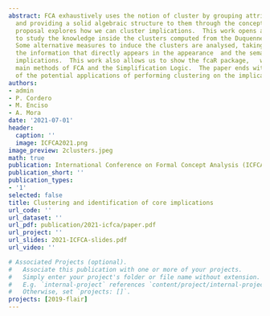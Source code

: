 ```yaml
---
abstract: FCA exhaustively uses the notion of cluster by grouping attributes and objects
  and providing a solid algebraic structure to them through the concept lattice. Our
  proposal explores how we can cluster implications.  This work opens a research line
  to study the knowledge inside the clusters computed from the Duquenne-Guigues basis.
  Some alternative measures to induce the clusters are analysed, taking into account
  the information that directly appears in the appearance  and the semantics of the
  implications.  This work also allows us to show the fcaR package,   which has the
  main methods of FCA and the Simplification Logic.  The paper ends with a motivation
  of the potential applications of performing clustering on the implications.
authors:
- admin
- P. Cordero
- M. Enciso
- A. Mora
date: '2021-07-01'
header:
  caption: ''
  image: ICFCA2021.png
image_preview: 2clusters.jpeg
math: true
publication: International Conference on Formal Concept Analysis (ICFCA) 2021
publication_short: ''
publication_types:
- '1'
selected: false
title: Clustering and identification of core implications
url_code: ''
url_dataset: ''
url_pdf: publication/2021-icfca/paper.pdf
url_project: ''
url_slides: 2021-ICFCA-slides.pdf
url_video: ''

# Associated Projects (optional).
#   Associate this publication with one or more of your projects.
#   Simply enter your project's folder or file name without extension.
#   E.g. `internal-project` references `content/project/internal-project/index.md`.
#   Otherwise, set `projects: []`.
projects: [2019-flair]
---
```


